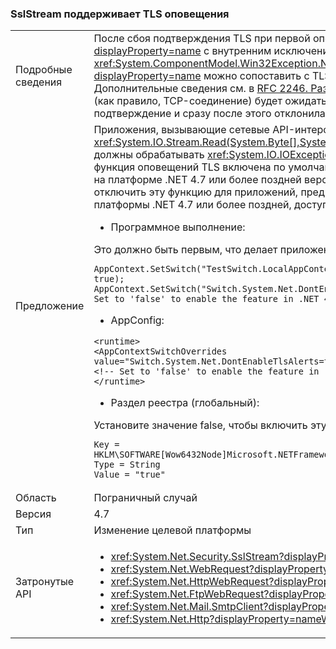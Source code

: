 ### <a name="sslstream-supports-tls-alerts"></a>SslStream поддерживает TLS оповещения

|   |   |
|---|---|
|Подробные сведения|После сбоя подтверждения TLS при первой операции ввода-вывода чтения и записи возникнет <xref:System.IO.IOException?displayProperty=name> с внутренним исключением <xref:System.ComponentModel.Win32Exception?displayProperty=name>. Код <xref:System.ComponentModel.Win32Exception.NativeErrorCode?displayProperty=name> для <xref:System.ComponentModel.Win32Exception?displayProperty=name> можно сопоставить с TLS-предупреждением от удаленной стороны с помощью этой [документации по Schannel](https://msdn.microsoft.com/library/windows/desktop/dd721886%28v=vs.85%29.aspx). Дополнительные сведения см. в [RFC 2246. Раздел 7.2.2. Оповещение об ошибке](https://tools.ietf.org/html/rfc2246#section-7.2.2)В .NET 4.6.2 и более ранних версиях канал транспорта (как правило, TCP-соединение) будет ожидать во время операции записи или чтения, если другая сторона не предоставила подтверждение и сразу после этого отклонила соединение.|
|Предложение|Приложения, вызывающие сетевые API-интерфейсы ввода-вывода, например <xref:System.IO.Stream.Read(System.Byte[],System.Int32,System.Int32)>/<xref:System.IO.Stream.Write(System.Byte[],System.Int32,System.Int32)>, должны обрабатывать <xref:System.IO.IOException> или <xref:System.TimeoutException?displayProperty=name>. Начиная с версии .NET 4.7 функция оповещений TLS включена по умолчанию. В приложениях, предназначенных для версий с .NET 4.0 по .NET 4.6.2 и выполняемых на платформе .NET 4.7 или более поздней версии, эта функция будет отключена для сохранения совместимости. Чтобы включить или отключить эту функцию для приложений, предназначенных для .NET 4.6 и более поздних версий и выполняющихся на версии платформы .NET 4.7 или более поздней, доступна следующая конфигурация API.<ul><li>Программное выполнение:</li></ul>Это должно быть первым, что делает приложение, поскольку ServicePointManager будет инициализироваться только один раз:<pre><code class="language-C#">AppContext.SetSwitch(&quot;TestSwitch.LocalAppContext.DisableCaching&quot;, true);&#13;&#10;AppContext.SetSwitch(&quot;Switch.System.Net.DontEnableTlsAlerts&quot;, true); // Set to &#39;false&#39; to enable the feature in .NET 4.6 - 4.6.2.&#13;&#10;</code></pre><ul><li>AppConfig:</li></ul><pre><code class="language-XML">&lt;runtime&gt;&#13;&#10;&lt;AppContextSwitchOverrides value=&quot;Switch.System.Net.DontEnableTlsAlerts=true&quot;/&gt;&#13;&#10;&lt;!-- Set to &#39;false&#39; to enable the feature in .NET 4.6 - 4.6.2. --&gt;&#13;&#10;&lt;/runtime&gt;&#13;&#10;</code></pre><ul><li>Раздел реестра (глобальный):</li></ul>Установите значение false, чтобы включить эту функцию в .NET 4.6–4.6.2.<pre><code>Key = HKLM\SOFTWARE\[Wow6432Node\]Microsoft\.NETFramework\AppContext\Switch.System.Net.DontEnableTlsAlerts&#13;&#10;Type = String&#13;&#10;Value = &quot;true&quot;&#13;&#10;</code></pre>|
|Область|Пограничный случай|
|Версия|4.7|
|Тип|Изменение целевой платформы|
|Затронутые API|<ul><li><xref:System.Net.Security.SslStream?displayProperty=nameWithType></li><li><xref:System.Net.WebRequest?displayProperty=nameWithType></li><li><xref:System.Net.HttpWebRequest?displayProperty=nameWithType></li><li><xref:System.Net.FtpWebRequest?displayProperty=nameWithType></li><li><xref:System.Net.Mail.SmtpClient?displayProperty=nameWithType></li><li><xref:System.Net.Http?displayProperty=nameWithType></li></ul>|

